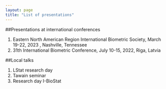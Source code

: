 ```yaml
---
layout: page
title: "List of presentations"
---
```

##Presentations at international conferences
1. Eastern North American Region International Biometric Society, March 19-22, 2023 , Nashville, Tennessee
2. 31th International Biometric Conference,  July  10-15, 2022, Riga, Latvia

   
##Local talks
1. LStat research day
2. Tawain seminar
3. Research day I-BioStat
